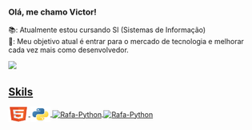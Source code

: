 ### Olá, me chamo Victor! 
📚: Atualmente estou cursando SI (Sistemas de Informação) <br>
💭: Meu objetivo atual é entrar para o mercado de tecnologia e melhorar cada vez mais como desenvolvedor. 

<div>
  <a href="https://www.github.com/vctrpachecoo">
    <img height="180cm" src = "https://github-readme-stats.vercel.app/api?username=vctrpachecoo&show_icons=true&theme=dark"/>
  </div>

  
## Skils 

<div style="display: inline_block">
  <img align="center" alt="Rafa-HTML" height="30" width="40" src="https://raw.githubusercontent.com/devicons/devicon/master/icons/html5/html5-original.svg">
  <img align="center" alt="Rafa-Python" height="30" width="40" src="https://raw.githubusercontent.com/devicons/devicon/master/icons/python/python-original.svg">
  <img align="center" alt="Rafa-Python" height="30" width="40" src="https://devicons.dev.br/icons?icon=Java&theme=dark">
   <img align="center" alt="Rafa-Python" height="30" width="40" src="https://devicons.dev.br/icons?icon=Github&theme=dark">
</div>
  
